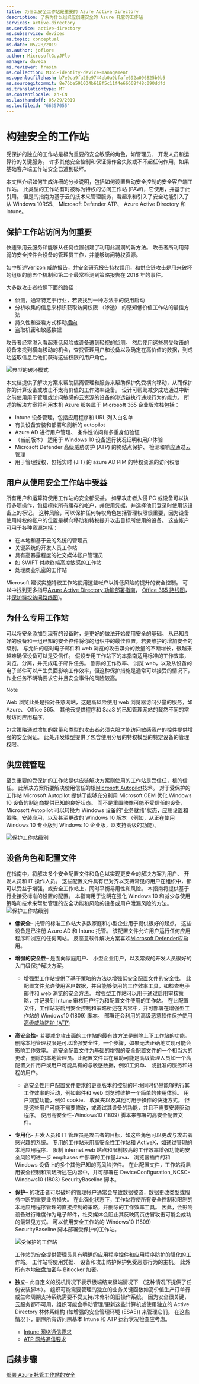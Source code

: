 ```yaml
---
title: 为什么安全工作站是重要的 Azure Active Directory
description: 了解为什么组织应创建安全的 Azure 托管的工作站
services: active-directory
ms.service: active-directory
ms.subservice: devices
ms.topic: conceptual
ms.date: 05/28/2019
ms.author: joflore
author: MicrosoftGuyJFlo
manager: daveba
ms.reviewer: frasim
ms.collection: M365-identity-device-management
ms.openlocfilehash: b7e9ca9fa26e9744eb0a9bfafe692a096825b0b5
ms.sourcegitcommit: 8e76be591034b618f5c11f4e66668f48c090ddfd
ms.translationtype: MT
ms.contentlocale: zh-CN
ms.lasthandoff: 05/29/2019
ms.locfileid: "66357055"
---
```

# <a name="building-secure-workstations"></a>构建安全的工作站

受保护的独立的工作站是极为重要的安全敏感的角色，如管理员、 开发人员和运算符的关键服务。 许多其他安全控制和保证操作会失败或不不起任何作用，如果基础客户端工作站安全已遭到破坏。

本文档介绍如何生成详细的分步说明，包括如何设置启动安全控制的安全客户端工作站。 此类型的工作站有时被称为特权的访问工作站 (PAW)，它使用，并基于此引用。 但是的指南为基于云的技术来管理服务，看起来和引入了安全功能引入了从 Windows 10RS5、 Microsoft Defender ATP、 Azure Active Directory 和 Intune。

## <a name="why-securing-workstation-access-is-important"></a>保护工作站访问为何重要

快速采用云服务和能够从任何位置创建了利用此漏洞的新方法。 攻击者所利用薄弱的安全控件台设备的管理员工作，并能够访问特权资源。

如中所述[Verizon 威胁报告](https://enterprise.verizon.com/resources/reports/dbir/)，并[安全研究报告](https://aka.ms/sir)特权误用，和供应链攻击是用来破坏的组织的前五个机制和第二个最常检测到策略报告在 2018 年的事件。

大多数攻击者按照下面的路径：

* 侦测，通常特定于行业，若要找到一种方法中的使用启动
* 分析收集的信息来标识获取访问权限 （渗透） 的感知低价值工作站的最佳方法
* 持久性和查看方式移动[横向](https://en.wikipedia.org/wiki/Network_Lateral_Movement)
* 盗取机密和敏感数据

攻击者经常渗入看起来低风险或设备遭到轻视的侦测。 然后使用这些易受攻击的设备来找到横向移动的机会，查找管理用户和设备以及确定在高价值的数据，到成功盗取信息后他们获得这些权限的用户角色。

![典型的破坏模式](./media/concept-azure-managed-workstation/typical-timeline.png)

本文档提供了解决方案来帮助隔离管理和服务来帮助保护免受横向移动，从而保护你的计算设备或攻击不太有价值的工作效率设备。 设计可帮助减少成功通过中断之前使用用于管理或访问敏感的云资源的设备的渗透链执行违规行为的能力。 所述的解决方案将利用本机 Azure 服务属于 Microsoft 365 企业版堆栈包括：

* Intune 设备管理，包括应用程序和 URL 列入白名单
* 有关设备安装和部署和刷新的 autopilot 
* Azure AD 进行用户管理、 条件性访问和多重身份验证
* （当前版本） 适用于 Windows 10 设备运行状况证明和用户体验
* Microsoft Defender 高级威胁防护 (ATP) 的终结点保护、 检测和响应通过云管理
* 用于管理授权，包括实时 (JIT) 的 azure AD PIM 的特权资源的访问权限

## <a name="who-benefit-from-using-a-secure-workstation"></a>用户从使用安全工作站中受益

所有用户和运算符使用工作站的安全都受益。 如果攻击者入侵 PC 或设备可以执行多项操作，包括模拟所有缓存的帐户，并使用凭据，并选择他们登录时使用该设备上的标记。 这种风险，可以保护任何特权角色包括管理权限很重要，因为设备使用特权的帐户的位置是横向移动和特权提升攻击目标所使用的设备。 这些帐户可用于各种资源包括：

* 在本地和基于云的系统的管理员
* 关键系统的开发人员工作站
* 具有高暴露程度的社交媒体帐户管理员
* 如 SWIFT 付款终端高度敏感的工作站
* 处理商业机密的工作站

Microsoft 建议实施特权工作站使用这些帐户以降低风险的提升的安全控制。 可以中找到更多指导[Azure Active Directory 功能部署指南](https://docs.microsoft.com/azure/active-directory/fundamentals/active-directory-deployment-checklist-p2)， [Office 365 路线图](https://aka.ms/o365secroadmap)，并[保护特权访问路线图](https://aka.ms/sparoadmap))。

## <a name="why-dedicated-workstations"></a>为什么专用工作站

可以将安全添加到现有的设备时，是更好的做法开始使用安全的基础。 从已知良好的设备和一组已知的安全控件将你的组织中的最佳位置，若要维护的增加安全的级别。 与允许的临时电子邮件和 web 浏览的攻击媒介的数量的不断增长，很越来越难确保设备可以是受信任。 假设专用工作站下的本指南适用标准的工作效率，浏览，分离，并完成电子邮件任务。 删除的工作效率、 浏览 web，以及从设备的电子邮件可以产生负面影响工作效率，但这种保护措施是通常可以接受的情况下，作业任务不明确要求它并且安全事件的风险较高。

> [!NOTE]
> Web 浏览此处是指对任意网站，这是高风险使用 web 浏览器访问少量的服务，如 Azure、 Office 365、 其他云提供程序和 SaaS 的已知管理网站的截然不同的常规访问应用程序。

包含策略通过增加的数量和类型的攻击者必须克服才能访问敏感资产的控件提供增强的安全保证。 此处开发模型提供了包含使用分层的特权模型的特定设备的管理权限。

## <a name="supply-chain-management"></a>供应链管理

至关重要的受保护的工作站是供应链解决方案则使用的工作站是受信任，根的信任。 此解决方案所要解决使用信任的根[Microsoft Autopilot](https://docs.microsoft.com/windows/deployment/windows-autopilot/windows-autopilot)技术。 对于受保护的工作站 Microsoft Autopilot 提供了能够充分利用 Microsoft OEM 优化 Windows 10 设备的制造商提供已知的良好状态。 而不是重置映像可能不受信任的设备，Microsoft Autopilot 可以转换为 Windows 设备的"业务就绪"状态，应用设置和策略，安装应用，以及甚至更改的 Windows 10 版本 （例如，从正在使用Windows 10 专业版到 Windows 10 企业版，以支持高级的功能)。

![保护工作站级别](./media/concept-azure-managed-workstation/supplychain.png)

## <a name="device-roles-and-profiles"></a>设备角色和配置文件

在指南中，将解决多个安全配置文件和角色以实现更安全的解决方案为用户、 开发人员和 IT 操作人员。 这些配置文件具有已对齐以支持常见的用户在组织中，都可以受益于增强，或安全工作站上，同时平衡易用性和风险。 本指南将提供基于行业接受标准的设置的配置。 本指南用于说明在强化 Windows 10 和减少与使用策略和技术来帮助管理的安全功能和风险的设备或用户泄漏风险的方法。
![保护工作站级别](./media/concept-azure-managed-workstation/seccon-levels.png)

* **低安全**– 托管的标准工作站大多数家庭和小型企业用于提供很好的起点。 这些设备是已注册 Azure AD 和 Intune 托管。 该配置文件允许用户运行任何应用程序和浏览的任何网站。 反恶意软件解决方案喜欢[Microsoft Defender](https://www.microsoft.com/windows/comprehensive-security)应启用。
* **增强的安全性**– 是面向家庭用户、 小型企业用户，以及常规的开发人员很好的入门级保护解决方案。
   * 增强型工作站提供了基于策略的方法以增强低安全配置文件的安全性。 此配置文件允许使用客户数据，并且能够使用的工作效率工具，如检查电子邮件和 web 浏览的安全方法。 增强型工作站可以用于通过启用审核策略，并记录到 Intune 审核用户行为和配置文件使用的工作站。 在此配置文件，工作站将启用安全控制和策略所述在内容中，并可部署在增强型工作站的 Windows10 (1809) 脚本。 部署还会利用的高级恶意软件保护使用[高级威胁防护 (ATP)](https://docs.microsoft.com/office365/securitycompliance/office-365-atp)
* **高安全性**– 若要减少攻击面的工作站的最有效方法是删除上下工作站的功能。 删除本地管理权限是可以增强安全性，一个步骤，如果无法正确地实现可能会影响工作效率。 高安全配置文件为基础的增强的安全配置文件的一个相当大的更改，删除的本地管理员。此配置文件旨在帮助可能是高级管理人员如一个高配置文件用户或用户可能具有的与敏感数据，例如工资单、 或批准的服务和进程的用户。
   * 高安全性用户配置文件要求的更高版本的控制的环境同时仍然能够执行其工作效率的活动，例如邮件和 web 浏览时维护一个简单的使用体验。 用户期望功能，例如 cookie、 收藏夹以及其他可用于操作的快捷方式。 但是这些用户可能不需要修改，或调试其设备的功能，并且不需要安装驱动程序。 使用高安全性-Windows10 (1809) 脚本来部署的高安全配置文件。
* **专用化**– 开发人员和 IT 管理员是攻击者的目标，如这些角色可以更改与攻击者感兴趣的系统。 专用的工作站采用高安全性工作站和 ActiveX，如通过管理的本地应用程序、 限制 internet web 站点和限制较高的工作效率增强功能的安全风险的进一步 emphases 中部署的工作量Java、 浏览器插件的和 Windows 设备上的多个其他已知的高风险控件。 在此配置文件，工作站将启用安全控制和策略所述在内容中，并可部署在 DeviceConfiguration_NCSC-Windows10 (1803) SecurityBaseline 脚本。
* **保护**– 的攻击者可以破坏的管理帐户通常会导致数据被盗，数据更改类型或服务中断的重要业务损失。 在此强化状态下，工作站将使所有安全控制和限制的本地应用程序管理的直接控制的策略，并删除的工作效率工具。 因此，会影响设备进行难度作为电子邮件，社交媒体会阻止其反映网页仿冒攻击可能会成功的最常见方式。  可以使用安全工作站的 Windows10 (1809) SecurityBaseline 脚本部署受保护的工作站。

   ![受保护的工作站](./media/concept-azure-managed-workstation/secure-workstation.png)

   工作站的安全提供管理员具有明确的应用程序控件和应用程序防护的强化的工作站。 工作站将使用凭据、 设备和攻击防护保护免受恶意行为的主机。 此外所有本地磁盘加密与 Bitlocker 加密。

* **独立**– 此自定义的脱机情况下表示极端结束极端情况下 （这种情况下提供了任何安装脚本）。 组织可能需要管理的独立的业务关键函数如高价值生产订单行或生命周期支持系统需要不受支持/未修补的旧操作系统。 因为安全很关键，云服务都不可用，组织可能会手动管理/更新这些计算机或使用独立的 Active Directory 林体系结构 (如增强的安全管理环境 (ESAE)) 来管理它们。 在这些情况下，删除所有访问除基本 Intune 和 ATP 运行状况检查应考虑。
   * [Intune 网络通信要求](https://docs.microsoft.com/intune/network-bandwidth-use)
   * [ATP 网络通信要求](https://docs.microsoft.com/azure-advanced-threat-protection/configure-proxy)

## <a name="next-steps"></a>后续步骤

[部署 Azure 托管工作站的安全](howto-azure-managed-workstation.md)
